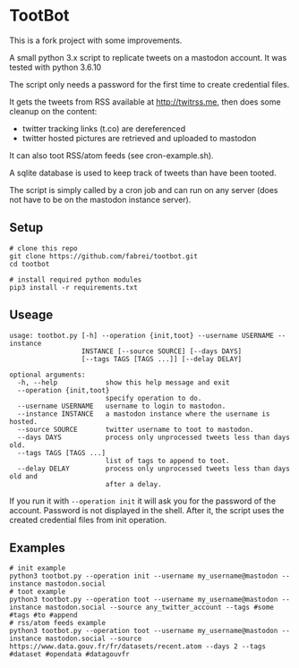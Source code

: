 # TootBot

This is a fork project with some improvements.

A small python 3.x script to replicate tweets on a mastodon account.
It was tested with python 3.6.10

The script only needs a password for the first time to create credential files.

It gets the tweets from RSS available at http://twitrss.me, then does some cleanup on the content:
- twitter tracking links (t.co) are dereferenced
- twitter hosted pictures are retrieved and uploaded to mastodon

It can also toot RSS/atom feeds (see cron-example.sh).

A sqlite database is used to keep track of tweets than have been tooted.

The script is simply called by a cron job and can run on any server (does not have to be on the mastodon instance server).

## Setup

```
# clone this repo
git clone https://github.com/fabrei/tootbot.git
cd tootbot

# install required python modules
pip3 install -r requirements.txt
```

## Useage

```
usage: tootbot.py [-h] --operation {init,toot} --username USERNAME --instance
                  INSTANCE [--source SOURCE] [--days DAYS]
                  [--tags TAGS [TAGS ...]] [--delay DELAY]

optional arguments:
  -h, --help            show this help message and exit
  --operation {init,toot}
                        specify operation to do.
  --username USERNAME   username to login to mastodon.
  --instance INSTANCE   a mastodon instance where the username is hosted.
  --source SOURCE       twitter username to toot to mastodon.
  --days DAYS           process only unprocessed tweets less than days old.
  --tags TAGS [TAGS ...]
                        list of tags to append to toot.
  --delay DELAY         process only unprocessed tweets less than days old and
                        after a delay.
```

If you run it with `--operation init` it will ask you for the password of the account. Password is not displayed in the shell. After it, the script uses the created credential files from init operation.

## Examples

```
# init example
python3 tootbot.py --operation init --username my_username@mastodon --instance mastodon.social
# toot example
python3 tootbot.py --operation toot --username my_username@mastodon --instance mastodon.social --source any_twitter_account --tags #some #tags #to #append
# rss/atom feeds example
python3 tootbot.py --operation toot --username my_username@mastodon --instance mastodon.social --source https://www.data.gouv.fr/fr/datasets/recent.atom --days 2 --tags #dataset #opendata #datagouvfr
```
